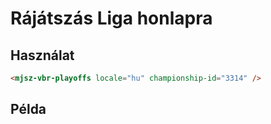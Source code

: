 # Rájátszás Liga honlapra

## Használat

```html
<mjsz-vbr-playoffs locale="hu" championship-id="3314" />
```

## Példa

<ClientOnly>
  <mjsz-vbr-playoffs
    locale="hu"
    championship-id="3314"
  />
</ClientOnly>
